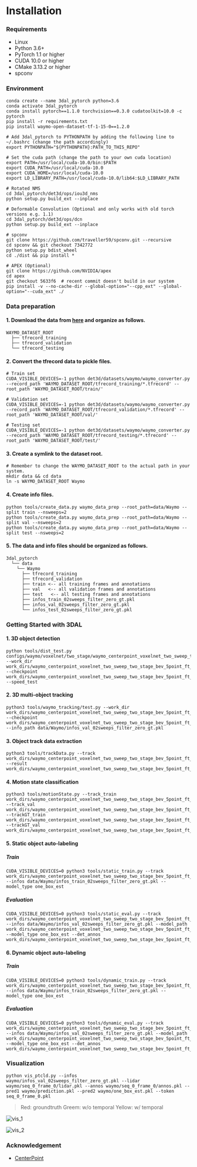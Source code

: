 # Installation

### Requirements

- Linux
- Python 3.6+
- PyTorch 1.1 or higher
- CUDA 10.0 or higher
- CMake 3.13.2 or higher
- spconv

### Environment

```shell
conda create --name 3dal_pytorch python=3.6
conda activate 3dal_pytorch
conda install pytorch==1.1.0 torchvision==0.3.0 cudatoolkit=10.0 -c pytorch
pip install -r requirements.txt
pip install waymo-open-dataset-tf-1-15-0==1.2.0

# Add 3dal_pytorch to PYTHONPATH by adding the following line to ~/.bashrc (change the path accordingly)
export PYTHONPATH="${PYTHONPATH}:PATH_TO_THIS_REPO"

# Set the cuda path (change the path to your own cuda location)
export PATH=/usr/local/cuda-10.0/bin:$PATH
export CUDA_PATH=/usr/local/cuda-10.0
export CUDA_HOME=/usr/local/cuda-10.0
export LD_LIBRARY_PATH=/usr/local/cuda-10.0/lib64:$LD_LIBRARY_PATH

# Rotated NMS 
cd 3dal_pytorch/det3d/ops/iou3d_nms
python setup.py build_ext --inplace

# Deformable Convolution (Optional and only works with old torch versions e.g. 1.1)
cd 3dal_pytorch/det3d/ops/dcn
python setup.py build_ext --inplace

# spconv
git clone https://github.com/traveller59/spconv.git --recursive
cd spconv && git checkout 7342772
python setup.py bdist_wheel
cd ./dist && pip install *

# APEX (Optional)
git clone https://github.com/NVIDIA/apex
cd apex
git checkout 5633f6  # recent commit doesn't build in our system 
pip install -v --no-cache-dir --global-option="--cpp_ext" --global-option="--cuda_ext" ./
```

### Data preparation

#### 1. Download the data from [here](https://waymo.com/open/licensing/) and organize as follows.

```
WAYMO_DATASET_ROOT
  ├── tfrecord_training
  ├── tfrecord_validation
  └── tfrecord_testing
```

#### 2. Convert the tfrecord data to pickle files.

```shell
# Train set
CUDA_VISIBLE_DEVICES=-1 python det3d/datasets/waymo/waymo_converter.py --record_path 'WAYMO_DATASET_ROOT/tfrecord_training/*.tfrecord' --root_path 'WAYMO_DATASET_ROOT/train/'

# Validation set 
CUDA_VISIBLE_DEVICES=-1 python det3d/datasets/waymo/waymo_converter.py --record_path 'WAYMO_DATASET_ROOT/tfrecord_validation/*.tfrecord' --root_path 'WAYMO_DATASET_ROOT/val/'

# Testing set 
CUDA_VISIBLE_DEVICES=-1 python det3d/datasets/waymo/waymo_converter.py --record_path 'WAYMO_DATASET_ROOT/tfrecord_testing/*.tfrecord' --root_path 'WAYMO_DATASET_ROOT/test/'
```

#### 3. Create a symlink to the dataset root.

```shell
# Remember to change the WAYMO_DATASET_ROOT to the actual path in your system.
mkdir data && cd data
ln -s WAYMO_DATASET_ROOT Waymo
```

#### 4. Create info files.

```shell
python tools/create_data.py waymo_data_prep --root_path=data/Waymo --split train --nsweeps=2
python tools/create_data.py waymo_data_prep --root_path=data/Waymo --split val --nsweeps=2
python tools/create_data.py waymo_data_prep --root_path=data/Waymo --split test --nsweeps=2
```

#### 5. The data and info files should be organized as follows.

```
3dal_pytorch
  └── data
    └── Waymo
      ├── tfrecord_training
      ├── tfrecord_validation
      ├── train <-- all training frames and annotations
      ├── val   <-- all validation frames and annotations
      ├── test   <-- all testing frames and annotations
      ├── infos_train_02sweeps_filter_zero_gt.pkl
      ├── infos_val_02sweeps_filter_zero_gt.pkl
      └── infos_test_02sweeps_filter_zero_gt.pkl
```

### Getting Started with 3DAL

#### 1. 3D object detection

```shell
python tools/dist_test.py configs/waymo/voxelnet/two_stage/waymo_centerpoint_voxelnet_two_sweep_two_stage_bev_5point_ft_6epoch_freeze_with_vel.py --work_dir work_dirs/waymo_centerpoint_voxelnet_two_sweep_two_stage_bev_5point_ft_6epoch_freeze_with_vel/val --checkpoint work_dirs/waymo_centerpoint_voxelnet_two_sweep_two_stage_bev_5point_ft_6epoch_freeze_with_vel/epoch_6.pth --speed_test
```

#### 2. 3D multi-object tracking

```shell
python3 tools/waymo_tracking/test.py --work_dir work_dirs/waymo_centerpoint_voxelnet_two_sweep_two_stage_bev_5point_ft_6epoch_freeze_with_vel/val --checkpoint work_dirs/waymo_centerpoint_voxelnet_two_sweep_two_stage_bev_5point_ft_6epoch_freeze_with_vel/val/prediction.pkl --info_path data/Waymo/infos_val_02sweeps_filter_zero_gt.pkl
```

#### 3. Object track data extraction

```shell
python3 tools/trackData.py --track work_dirs/waymo_centerpoint_voxelnet_two_sweep_two_stage_bev_5point_ft_6epoch_freeze_with_vel/val/trackData.pkl --result work_dirs/waymo_centerpoint_voxelnet_two_sweep_two_stage_bev_5point_ft_6epoch_freeze_with_vel/val/track.pkl
```

#### 4. Motion state classification

```shell
python3 tools/motionState.py --track_train work_dirs/waymo_centerpoint_voxelnet_two_sweep_two_stage_bev_5point_ft_6epoch_freeze_with_vel/train/track.pkl --track_val work_dirs/waymo_centerpoint_voxelnet_two_sweep_two_stage_bev_5point_ft_6epoch_freeze_with_vel/val/track.pkl --trackGT_train work_dirs/waymo_centerpoint_voxelnet_two_sweep_two_stage_bev_5point_ft_6epoch_freeze_with_vel/train/trackGT.pkl --trackGT_val work_dirs/waymo_centerpoint_voxelnet_two_sweep_two_stage_bev_5point_ft_6epoch_freeze_with_vel/val/trackGT.pkl
```

#### 5. Static object auto-labeling

##### Train

```shell
CUDA_VISIBLE_DEVICES=0 python3 tools/static_train.py --track work_dirs/waymo_centerpoint_voxelnet_two_sweep_two_stage_bev_5point_ft_6epoch_freeze_with_vel/train/trackStatic.pkl --infos data/Waymo/infos_train_02sweeps_filter_zero_gt.pkl --model_type one_box_est
```

##### Evaluation

```shell
CUDA_VISIBLE_DEVICES=0 python3 tools/static_eval.py --track work_dirs/waymo_centerpoint_voxelnet_two_sweep_two_stage_bev_5point_ft_6epoch_freeze_with_vel/val/trackStatic.pkl --infos data/Waymo/infos_val_02sweeps_filter_zero_gt.pkl --model_path work_dirs/waymo_centerpoint_voxelnet_two_sweep_two_stage_bev_5point_ft_6epoch_freeze_with_vel/train/static/model/one_box_est/acc0.856392_best.pth --model_type one_box_est --det_annos work_dirs/waymo_centerpoint_voxelnet_two_sweep_two_stage_bev_5point_ft_6epoch_freeze_with_vel/val/det_annos.pkl
```

#### 6. Dynamic object auto-labeling

##### Train

```shell
CUDA_VISIBLE_DEVICES=0 python3 tools/dynamic_train.py --track work_dirs/waymo_centerpoint_voxelnet_two_sweep_two_stage_bev_5point_ft_6epoch_freeze_with_vel/train/trackDynamic.pkl --infos data/Waymo/infos_train_02sweeps_filter_zero_gt.pkl --model_type one_box_est
```

##### Evaluation

```shell
CUDA_VISIBLE_DEVICES=0 python3 tools/dynamic_eval.py --track work_dirs/waymo_centerpoint_voxelnet_two_sweep_two_stage_bev_5point_ft_6epoch_freeze_with_vel/val/trackDynamic.pkl --infos data/Waymo/infos_val_02sweeps_filter_zero_gt.pkl --model_path work_dirs/waymo_centerpoint_voxelnet_two_sweep_two_stage_bev_5point_ft_6epoch_freeze_with_vel/train/dynamic/model/acc0.856392_best.pth --model_type one_box_est --det_annos work_dirs/waymo_centerpoint_voxelnet_two_sweep_two_stage_bev_5point_ft_6epoch_freeze_with_vel/val/det_annos.pkl
```

### Visualization

```shell
python vis_ptcld.py --infos waymo/infos_val_02sweeps_filter_zero_gt.pkl --lidar waymo/seq_0_frame_0/lidar.pkl --annos waymo/seq_0_frame_0/annos.pkl --pred1 waymo/prediction.pkl --pred2 waymo/one_box_est.pkl --token seq_0_frame_0.pkl
```

> Red: groundtruth
> Greem: w/o temporal
> Yellow: w/ temporal

![vis_1](figure/vis_1.png)

![vis_2](figure/vis_2.png)

### Acknowledgement

- [CenterPoint](https://github.com/tianweiy/CenterPoint)

